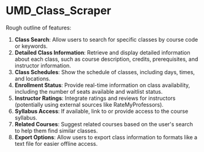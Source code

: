 # UMD_Class_Scraper

Rough outline of features:

1. **Class Search**: Allow users to search for specific classes by course code or keywords.
2. **Detailed Class Information**: Retrieve and display detailed information about each class, such as course description, credits, prerequisites, and instructor information.
3. **Class Schedules**: Show the schedule of classes, including days, times, and locations.
4. **Enrollment Status**: Provide real-time information on class availability, including the number of seats available and waitlist status.
5. **Instructor Ratings**: Integrate ratings and reviews for instructors (potentially using external sources like RateMyProfessors).
6. **Syllabus Access**: If available, link to or provide access to the course syllabus.
7. **Related Courses**: Suggest related courses based on the user's search to help them find similar classes.
8. **Export Options**: Allow users to export class information to formats like a text file for easier offline access.
